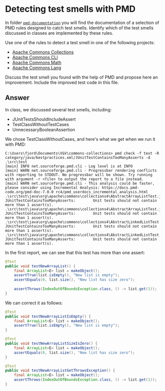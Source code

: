 # Detecting test smells with PMD

In folder [`pmd-documentation`](../pmd-documentation) you will find the documentation of a selection of PMD rules designed to catch test smells.
Identify which of the test smells discussed in classes are implemented by these rules.

Use one of the rules to detect a test smell in one of the following projects:

- [Apache Commons Collections](https://github.com/apache/commons-collections)
- [Apache Commons CLI](https://github.com/apache/commons-cli)
- [Apache Commons Math](https://github.com/apache/commons-math)
- [Apache Commons Lang](https://github.com/apache/commons-lang)

Discuss the test smell you found with the help of PMD and propose here an improvement.
Include the improved test code in this file.

## Answer

In class, we discussed several test smells, including:

- JUnitTestsShouldIncludeAssert
- TestClassWithoutTestCases
- UnnecessaryBooleanAssertion

We chose TestClassWithoutCases, and here's what we get when we run it with PMD:

```
C:\Users\fjord\Documents\V&V\commons-collections> pmd check -f text -R category/java/bestpractices.xml/JUnitTestContainsTooManyAsserts -d .\src\test
[main] INFO net.sourceforge.pmd.cli - Log level is at INFO
[main] WARN net.sourceforge.pmd.cli - Progressbar rendering conflicts with reporting to STDOUT. No progressbar will be shown. Try running with argument -r <file> to output the report to a file instead.          
[main] WARN net.sourceforge.pmd.cli - This analysis could be faster, please consider using Incremental Analysis: https://docs.pmd-code.org/pmd-doc-7.0.0 rc4/pmd_userdocs_incremental_analysis.html                
.\src\test\java\org\apache\commons\collections4\AbstractArrayListTest.java:44:  JUnitTestContainsTooManyAsserts:        Unit tests should not contain more than 1 assert(s).                                       
.\src\test\java\org\apache\commons\collections4\AbstractArrayListTest.java:54:  JUnitTestContainsTooManyAsserts:        Unit tests should not contain more than 1 assert(s).                                       
.\src\test\java\org\apache\commons\collections4\AbstractLinkedListTest.java:74: JUnitTestContainsTooManyAsserts:        Unit tests should not contain more than 1 assert(s).                                       
.\src\test\java\org\apache\commons\collections4\AbstractLinkedListTest.java:96: JUnitTestContainsTooManyAsserts:        Unit tests should not contain more than 1 assert(s). 
```

In the first report, we can see that this test has more than one assert:

```java
@Test  
public void testNewArrayList() {  
    final ArrayList<E> list = makeObject();  
    assertTrue(list.isEmpty(), "New list is empty");  
    assertEquals(0, list.size(), "New list has size zero");  
  
    assertThrows(IndexOutOfBoundsException.class, () -> list.get(1));  
}
```

We can correct it as follows:

```java
@Test
public void testNewArrayListIsEmpty() {
    final ArrayList<E> list = makeObject();
    assertTrue(list.isEmpty(), "New list is empty");
}

@Test
public void testNewArrayListSizeIsZero() {
    final ArrayList<E> list = makeObject();
    assertEquals(0, list.size(), "New list has size zero");
}

@Test
public void testNewArrayListGetThrowsException() {
    final ArrayList<E> list = makeObject();
    assertThrows(IndexOutOfBoundsException.class, () -> list.get(1));
}
```
